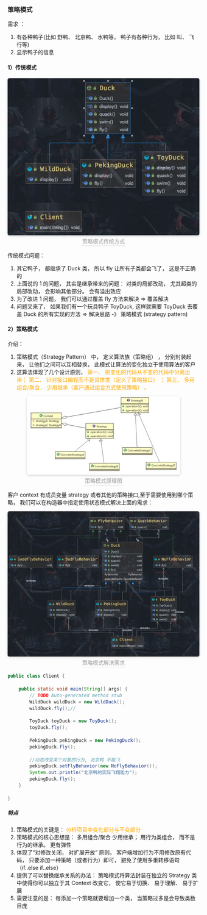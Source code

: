 ### 策略模式

需求 ：

1) 有各种鸭子(比如 野鸭、 北京鸭、 水鸭等， 鸭子有各种行为， 比如 叫、 飞行等)
2) 显示鸭子的信息

#### 1）传统模式

<center>
    <img style="border-radius: 0.3125em;
    box-shadow: 0 2px 4px 0 rgba(34,36,38,.12),0 2px 10px 0 rgba(34,36,38,.08);"
    src="../资料/策略模式传统.jpg">
    <br>
    <div style="color:orange; border-bottom: 1px solid #d9d9d9;
    display: inline-block;
    color: #999;
    padding: 2px;">策略模式传统方式</div>
</center>

传统模式问题：
1) 其它鸭子， 都继承了 Duck 类， 所以 fly 让所有子类都会飞了， 这是不正确的
2) 上面说的 1 的问题， 其实是继承带来的问题： 对类的局部改动， 尤其超类的局部改动， 会影响其他部分。 会有溢出效应
3) 为了改进 1 问题， 我们可以通过覆盖 fly 方法来解决 => 覆盖解决
4) 问题又来了， 如果我们有一个玩具鸭子 ToyDuck, 这样就需要 ToyDuck 去覆盖 Duck 的所有实现的方法 => 解决思路 -》 策略模式 (strategy pattern)

#### 2）策略模式

介绍：

1) 策略模式（Strategy Pattern） 中， 定义算法族（策略组） ， 分别封装起来， 让他们之间可以互相替换， 此模式让算法的变化独立于使用算法的客户
2) 这算法体现了几个设计原则， <font color=ffaa00>第一、 把变化的代码从不变的代码中分离出来； 第二、 针对接口编程而不是具体类（定义了策略接口） ； 第三、 多用组合/聚合， 少用继承（客户通过组合方式使用策略） 。</font>

<center>
    <img style="border-radius: 0.3125em;
    box-shadow: 0 2px 4px 0 rgba(34,36,38,.12),0 2px 10px 0 rgba(34,36,38,.08);"
    src="../资料/策略模式原理图.jpg">
    <br>
    <div style="color:orange; border-bottom: 1px solid #d9d9d9;
    display: inline-block;
    color: #999;
    padding: 2px;">策略模式原理图</div>
</center>

客户 context 有成员变量 strategy 或者其他的策略接口,至于需要使用到哪个策略， 我们可以在构造器中指定使用状态模式解决上面的需求：

<center>
    <img style="border-radius: 0.3125em;
    box-shadow: 0 2px 4px 0 rgba(34,36,38,.12),0 2px 10px 0 rgba(34,36,38,.08);"
    src="../资料/策略模式实现需求.jpg">
    <br>
    <div style="color:orange; border-bottom: 1px solid #d9d9d9;
    display: inline-block;
    color: #999;
    padding: 2px;">策略模式解决需求</div>
</center>

```Java
public class Client {

    public static void main(String[] args) {
		// TODO Auto-generated method stub
		WildDuck wildDuck = new WildDuck();
		wildDuck.fly();//

		ToyDuck toyDuck = new ToyDuck();
		toyDuck.fly();

		PekingDuck pekingDuck = new PekingDuck();
		pekingDuck.fly();

		//动态改变某个对象的行为, 北京鸭 不能飞
		pekingDuck.setFlyBehavior(new NoFlyBehavior());
		System.out.println("北京鸭的实际飞翔能力");
		pekingDuck.fly();
	}

}
```

##### 特点

1) 策略模式的关键是： <font color=ffaa00>分析项目中变化部分与不变部分</font>
2) 策略模式的核心思想是： 多用组合/聚合 少用继承； 用行为类组合， 而不是行为的继承。 更有弹性
3) 体现了“对修改关闭， 对扩展开放” 原则， 客户端增加行为不用修改原有代码， 只要添加一种策略（或者行为）即可， 避免了使用多重转移语句（if..else if..else）
4) 提供了可以替换继承关系的办法： 策略模式将算法封装在独立的 Strategy 类中使得你可以独立于其 Context 改变它， 使它易于切换、 易于理解、 易于扩展
5) 需要注意的是： 每添加一个策略就要增加一个类， 当策略过多是会导致类数目庞
